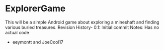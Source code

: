 ExplorerGame
============

This will be a simple Android game about exploring a mineshaft and finding various buried treasures.
Revision History-
  0.1: Initial commit
		Notes: Has no actual code

- eeymontt and JoeCool17